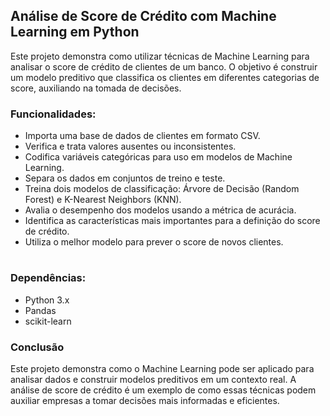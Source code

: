 ## Análise de Score de Crédito com Machine Learning em Python

Este projeto demonstra como utilizar técnicas de Machine Learning para analisar o score de crédito de clientes de um banco. O objetivo é construir um modelo preditivo que classifica os clientes em diferentes categorias de score, auxiliando na tomada de decisões.

### Funcionalidades:

- Importa uma base de dados de clientes em formato CSV.
- Verifica e trata valores ausentes ou inconsistentes.
- Codifica variáveis categóricas para uso em modelos de Machine Learning.
- Separa os dados em conjuntos de treino e teste.
- Treina dois modelos de classificação: Árvore de Decisão (Random Forest) e K-Nearest Neighbors (KNN).
- Avalia o desempenho dos modelos usando a métrica de acurácia.
- Identifica as características mais importantes para a definição do score de crédito.
- Utiliza o melhor modelo para prever o score de novos clientes.

#

### Dependências:
- Python 3.x
- Pandas
- scikit-learn

### Conclusão

Este projeto demonstra como o Machine Learning pode ser aplicado para analisar dados e construir modelos preditivos em um contexto real. A análise de score de crédito é um exemplo de como essas técnicas podem auxiliar empresas a tomar decisões mais informadas e eficientes.
